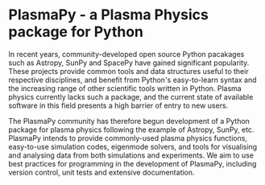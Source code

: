 # PlasmaPy - a Plasma Physics package for Python

In recent years, community-developed open source Python pacakages such as Astropy, SunPy and SpacePy have gained significant popularity. These projects provide common tools and data structures useful to their respective disciplines, and benefit from Python's easy-to-learn syntax and the increasing range of other scientific tools written in Python. Plasma physics currently lacks such a package, and the current state of available software in this field presents a high barrier of entry to new users.

The PlasmaPy community has therefore begun development of a Python package for plasma physics following the example of Astropy, SunPy, etc.
PlasmaPy intends to provide commonly-used plasma physics functions, easy-to-use simulation codes, eigenmode solvers, and tools for visualising and analysing data from both simulations and experiments. We aim to use best practices for programming in the development of PlasmaPy, including version control, unit tests and extensive documentation.
